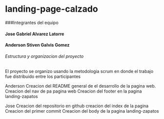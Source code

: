 # landing-page-calzado

###Integrantes del equipo 


#### Jose Gabriel Alvarez Latorre 

#### Anderson Stiven Galvis Gomez


###### Estructura y organizacion del proyecto 


El proyecto se organizo usando la metodologia scrum
en donde el trabajo fue distribuido entre los participantes 

Anderson 
 		Creacion del README general de el desarrollo de la pagina web. 
 		Creacion del nav de pa pagina web 
	 	Creacion del footer en la pagina landing-zapatos  


Jose   		Creacion del repositorio en github 
 		creacion del index de la pagina 
	 	Creacion del primer commit
 		Creacion del body de la pagina  landing-zapatos 
 
